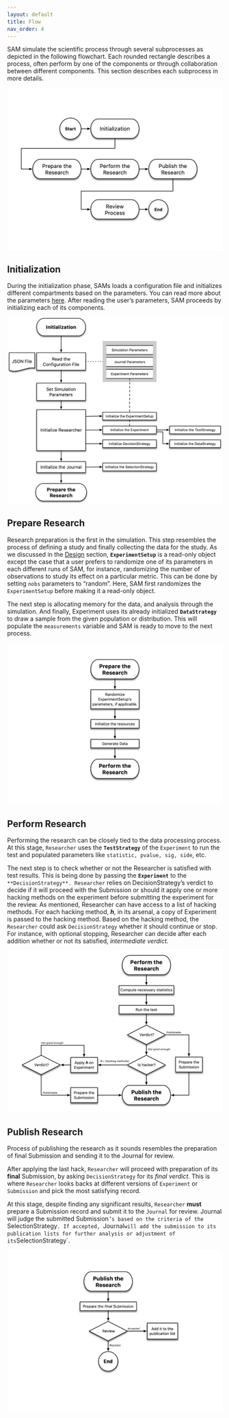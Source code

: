 ```yaml
---
layout: default
title: Flow
nav_order: 4
---
```


SAM simulate the scientific process through several subprocesses as depicted in the following flowchart. Each rounded rectangle describes a process, often perform by one of the components or through collaboration between different components. This section describes each subprocess in more details. 

![](figures/main-routine.png)

## Initialization

During the initialization phase, SAMs loads a configuration file and initializes different compartments based on the parameters. You can read more about the parameters [here](ConfigurationFileSpecifications.md). After reading the user’s parameters, SAM proceeds by initializing each of its components.

![](figures/initialization.png)

## Prepare Research

Research preparation is the first in the simulation. This step resembles the process of defining a study and finally collecting the data for the study. As we discussed in the [Design](#Components.md) section, **`ExperimentSetup`** is a read-only object except the case that a user prefers to randomize one of its parameters in each different runs of SAM, for instance, randomizing the number of observations to study its effect on a particular metric. This can be done by setting `nobs` parameters to “random”. Here, SAM first randomizes the `ExperimentSetup` before making it a read-only object. 

The next step is allocating memory for the data, and analysis through the simulation. And finally, Experiment uses its already initialized **`DataStrategy`** to draw a sample from the given population or distribution. This will populate the `measurements` variable and SAM is ready to move to the next process. 

![](figures/prepare-research.png)

## Perform Research

Performing the research can be closely tied to the data processing process. At this stage, `Researcher` uses the **`TestStrategy`** of the `Experiment` to run the test and populated parameters like `statistic, pvalue, sig, side`, etc.  

The next step is to check whether or not the Researcher is satisfied with test results. This is being done by passing the **`Experiment`** to the `**DecisionStrategy**. Researcher` relies on DecisionStrategy’s verdict to decide if it will proceed with the Submission or should it apply one or more hacking methods on the experiment before submitting the experiment for the review. As mentioned, Researcher can have access to a list of hacking methods. For each hacking method, ***h***, in its arsenal, a copy of Experiment is passed to the hacking method. Based on the hacking method, the `Researcher` could ask `DecisionStrategy` whether it should continue or stop. For instance, with optional stopping, Researcher can decide after each addition whether or not its satisfied, *intermediate verdict.*

![](figures/perform-research.png)

## Publish Research

Process of publishing the research as it sounds resembles the preparation of final Submission and sending it to the Journal for review. 

After applying the last hack, `Researcher` will proceed with preparation of its **final** Submission, by asking `DecisionStrategy` for its *final verdict*. This is where `Researcher` looks backs at different versions of `Experiment` or `Submission` and pick the most satisfying record.  

At this stage, despite finding any significant results, `Researcher` **must** prepare a Submission record and submit it to the `Journal` for review. Journal will judge the submitted Submission`’s based on the criteria of the `SelectionStrategy`. If accepted, `Journal` will add the submission to its publication lists for further analysis or adjustment of its `SelectionStrategy`. 

![](figures/publish-research.png)
